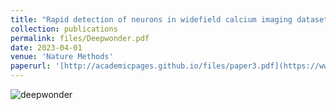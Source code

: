 ```yaml
---
title: "Rapid detection of neurons in widefield calcium imaging datasets after training with synthetic data"
collection: publications
permalink: files/Deepwonder.pdf
date: 2023-04-01 
venue: 'Nature Methods'
paperurl: '[http://academicpages.github.io/files/paper3.pdf](https://www.nature.com/articles/s41592-023-01838-7)'
---
```


![deepwonder](deepwonder_40.gif "deepwonder_40")
